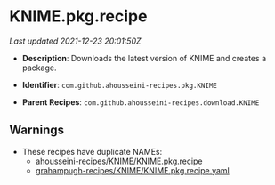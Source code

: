 # KNIME.pkg.recipe

_Last updated 2021-12-23 20:01:50Z_

- **Description**: Downloads the latest version of KNIME and creates a package.

- **Identifier**: `com.github.ahousseini-recipes.pkg.KNIME`

- **Parent Recipes**: `com.github.ahousseini-recipes.download.KNIME`


## Warnings

- These recipes have duplicate NAMEs:
    - [ahousseini-recipes/KNIME/KNIME.pkg.recipe](/autopkg-dupe-tracker/ahousseini-recipes/KNIME/KNIME.pkg.recipe)
    - [grahampugh-recipes/KNIME/KNIME.pkg.recipe.yaml](/autopkg-dupe-tracker/grahampugh-recipes/KNIME/KNIME.pkg.recipe.yaml)